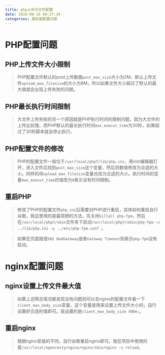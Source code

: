 ```yaml
---
title: php上传大文件配置
date: 2019-08-16 09:37:34
categories: 服务器配置问题
---
```


# PHP配置问题

## PHP上传文件大小限制
>PHP配置文件默认的post上传数据`post_max_size`大小为2M，默认上传文件`upload_max_filesize`的大小为8M。所以如果文件大小超过了默认的最大值就会出现上传失败的问题。
<!-- more -->

## PHP最长执行时间限制
>大文件上传失败的另一个原因就是PHP执行时间的限制问题。因为大文件的上传比较慢，而PHP默认的最长执行时间`max_execut_time`为30秒，如果超过了30秒脚本就会停止执行。

## PHP配置文件的修改
>PHP的配置文件一般位于`/usr/local/php7/lib/php.ini`，用vim编辑器打开，进入文件后找到`post_max_size`这个变量，然后将数值修改为合适的大小。同样的将`upload_max_filesize`变量也改为合适的大小。执行时间的变量`max_execut_time`的值改为`0`表示没有时间限制。

## 重启PHP
>修改了PHP的配置文件`php.ini`后需要对PHP进行重启，具体如何重启自行谷歌。我这里用的是最简陋的方法，先关闭`killall php-fpm`，然后在`/usr/local/php7/sbin`文件夹下启动`/usr/local/php7/sbin/php-fpm –c ../lib/php.ini –y ../etc/php-fpm.conf `。

>如果在页面报错`502 BadGateway`或者`Gateway Timeout`则表示`php-fpm`没有启动。

# nginx配置问题

## nginx设置上传文件最大值
>如果上述两总情况都发现没有问题则可以去nginx的配置文件看一下`client_max_body_size`变量，这个变量是用来设置上传文件大小的，自行设置好合适的值即可。我设置的是`client_max_body_size 500m;`。

## 重启nginx
>根据nginx安装的不同，自行谷歌重启nginx即可。我在项目中使用的是`/usr/local/openresty/nginx/nginx/sbin/nginx -s reload`。